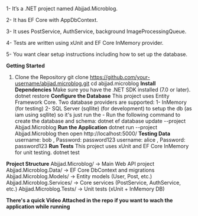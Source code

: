 1- It’s a .NET project named Abjjad.Microblog.

2- It has EF Core with AppDbContext.

3- It uses PostService, AuthService, background ImageProcessingQueue.

4- Tests are written using xUnit and EF Core InMemory provider.

5- You want clear setup instructions including how to set up the database.


**Getting Started**
1. Clone the Repository
git clone https://github.com/your-username/abjjad.microblog.git
cd abjjad.microblog
**Install Dependencies**
Make sure you have the .NET SDK installed (7.0 or later).
dotnet restore
**Configure the Database**
This project uses Entity Framework Core.
Two database providers are supported:
1- InMemory (for testing)
2- SQL Server (sqllite) (for development)
   to setup the db (as iam using sqllite) so it's just run the
       - Run the following command to create the database and schema:
            dotnet ef database update --project Abjjad.Microblog
**Run the Application**
dotnet run --project Abjjad.Microblog
then open http://localhost:5000/
**Testing Data**
username: bob , Password: password123
username: alice , Password: password123
**Run Tests**
This project uses xUnit and EF Core InMemory for unit testing.
dotnet test


**Project Structure**
Abjjad.Microblog/        → Main Web API project
Abjjad.Microblog.Data/   → EF Core DbContext and migrations
Abjjad.Microblog.Models/ → Entity models (User, Post, etc.)
Abjjad.Microblog.Services/ → Core services (PostService, AuthService, etc.)
Abjjad.Microblog.Tests/  → Unit tests (xUnit + InMemory DB)

**There's a quick Video Attached in the repo if you want to wach the application while running**

